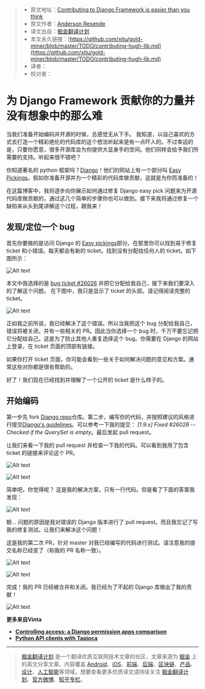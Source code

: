 > * 原文地址：[Contributing to Django Framework is easier than you think](https://www.vinta.com.br/blog/2017/contributing-hugh-lib/?hmsr=pycourses.com&utm_source=pycourses.com&utm_medium=pycourses.com)
> * 原文作者：[Anderson Resende](https://www.vinta.com.br/blog/author/andersonresende/)
> * 译文出自：[掘金翻译计划](https://github.com/xitu/gold-miner)
> * 本文永久链接：[https://github.com/xitu/gold-miner/blob/master/TODO/contributing-hugh-lib.md](https://github.com/xitu/gold-miner/blob/master/TODO/contributing-hugh-lib.md)
> * 译者：
> * 校对者：

# 为 Django Framework 贡献你的力量并没有想象中的那么难

当我们准备开始编码并开源的时候，总感觉无从下手。 我知道，以自己喜欢的方式去打造一个精彩绝伦的代码库的这个想法听起来是有一点吓人的。不过幸运的是，只要你愿意，很多开源库会为你提供大显身手的空间。他们同样会给予我们所需要的支持。听起来很不错吧？

你知道著名的 python 框架吗？[Django](https://www.djangoproject.com/)！他们的网站上有一个部分叫 [Easy Pickings](https://code.djangoproject.com/query?status=!closed&easy=1)。假如你准备开源并为一个精彩的代码库做贡献，这就是为你而准备的！

在这篇博客中，我将逐步向你展示如何通过修复 Django easy pick 问题来为开源代码库做贡献的，通过这几个简单的步骤你也可以做到。接下来我将通过修复一个缺陷来从头到尾讲解这个过程，跟我来！

## 发现/定位一个 bug

首先你要做的是访问 Django 的 [Easy pickings](https://code.djangoproject.com/query?status=!closed&easy=1)部分。在那里你可以找到易于修复 ticket 和小错误。每天都会有新的 ticket。找到没有分配给任何人的 ticket。如下图所示： 

![Alt text](https://vinta-cms.s3.amazonaws.com/media/filer_public/d7/a3/d7a34921-1f76-49f3-89e0-e0d35c0d552c/easy_pickings_search.png)

本文中我选择的是 [bug ticket #26026](https://code.djangoproject.com/ticket/26026) 并把它分配给我自己，接下来我们要深入的了解这个问题。 在下图中，我只是显示了 ticket 的头部。请记得阅读完整的 ticket。

![Alt text](https://vinta-cms.s3.amazonaws.com/media/filer_public/25/92/2592c87c-c1e0-4a32-b8d5-97e35df7dcd6/easy_bug_card.png)

正如我之前所说，我已经解决了这个错误。所以当我把这个 bug 分配给我自己，错误将被关闭，并有一些相关的 PR。因此当你选择一个 bug 时，千万不要忘记把它分配给自己。这是为了防止其他人重复选择这个 bug。你需要在 Django 的网站上登录，在 ticket 页面的顶部有链接。

如果你打开 ticket 页面，你可能会看到一些关于如何解决问题的意见和方案。通常这些对你都是很有帮助的。

好了！我们现在已经找到并理解了一个公开的 ticket 是什么样子的。

## 开始编码

第一步先 fork [Django repo](https://github.com/django/django)仓库。第二步，编写你的代码，并按照建议的风格进行提交[Django's guidelines](https://docs.djangoproject.com/en/1.10/internals/contributing/committing-code/#committing-guidelines)。可以参考一下我的提交： _[1.9.x] Fixed #26026 -- Checked if the QuerySet is empty_。最后发起 pull request。

让我们来看一下我的 pull request 并检查一下我的代码。可以看到我用了包含 ticket 的链接来评论这个 PR。

![Alt text](https://vinta-cms.s3.amazonaws.com/media/filer_public/03/35/03350a59-e487-4d51-bcee-01a86e5c9bed/unmerged_pr.png)

![Alt text](https://vinta-cms.s3.amazonaws.com/media/filer_public/c3/c8/c3c817a7-bef7-4fda-96ea-12f01d016847/unmerged_pr_code.png)

简单吧，你觉得呢？ 这是我的解决方案，只有一行代码。但是看了下面的答案我发现：

![Alt text](https://vinta-cms.s3.amazonaws.com/media/filer_public/d0/78/d07800d2-d0a4-42db-a285-a011eb4744f9/unmerge_pr_comment.png)

额... 问题的原因是我对错误的 Django 版本进行了 pull request。而且我忘记了写我的修复测试。让我们来解决这个问题！

这是我的第二次 PR，针对 master 对我已经编写的代码进行测试。请注意我的提交名称已经变了（和我的 PR 名称一致）。

![Alt text](https://vinta-cms.s3.amazonaws.com/media/filer_public/0d/fc/0dfcc5a4-dd68-4c39-b7ea-151c44933799/merged_commit_pr.png)

![Alt text](https://vinta-cms.s3.amazonaws.com/media/filer_public/3c/1b/3c1b3d9c-f8fc-4a3a-a393-2e6fa8af52d5/merged_pr_code.png)

完成！我的 PR 已经被合并和关闭。我已经为了不起的 Django 库做出了我的贡献！

![Alt text](https://vinta-cms.s3.amazonaws.com/media/filer_public/fb/08/fb08867f-2c67-4bed-a7ee-d66839d92cae/dead.gif)

**更多来自Vinta**

- [**Controlling access: a Django permission apps comparison**](https://www.vinta.com.br/blog/2016/controlling-access-a-django-permission-apps-comparison/)
- [**Python API clients with Tapioca**](https://www.vinta.com.br/blog/2016/python-api-clients-with-tapioca/)


---

> [掘金翻译计划](https://github.com/xitu/gold-miner) 是一个翻译优质互联网技术文章的社区，文章来源为 [掘金](https://juejin.im) 上的英文分享文章。内容覆盖 [Android](https://github.com/xitu/gold-miner#android)、[iOS](https://github.com/xitu/gold-miner#ios)、[前端](https://github.com/xitu/gold-miner#前端)、[后端](https://github.com/xitu/gold-miner#后端)、[区块链](https://github.com/xitu/gold-miner#区块链)、[产品](https://github.com/xitu/gold-miner#产品)、[设计](https://github.com/xitu/gold-miner#设计)、[人工智能](https://github.com/xitu/gold-miner#人工智能)等领域，想要查看更多优质译文请持续关注 [掘金翻译计划](https://github.com/xitu/gold-miner)、[官方微博](http://weibo.com/juejinfanyi)、[知乎专栏](https://zhuanlan.zhihu.com/juejinfanyi)。
